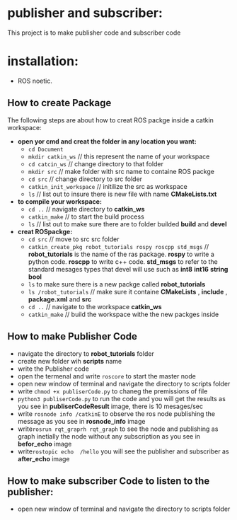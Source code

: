  # publisher and subscriber:
  This project is to make publisher code and subscriber code 
  
  # installation: 
  * ROS noetic.
  
 
 
 ## How to create Package
 The following steps are about how to creat ROS packge inside a catkin workspace:
 * **open yor cmd and creat the folder in any location you want:**
  	 * ` cd Document `
  	 * ` mkdir catkin_ws ` // this represent the name of your workspace
  	 * ` cd catcin_ws ` // change directory to that folder
  	 * ` mkdir src ` // make folder with src name to containe ROS packge
  	 * ` cd src ` // change directory to src folder 
  	 * ` catkin_init_workspace ` // initilize the src as workspace 
  	 * ` ls ` // list out to insure there is new file with name **CMakeLists.txt**
 * **to compile your workspace:**
 	* ` cd .. `  //  navigate directory to **catkin_ws**
 	* ` catkin_make ` // to start the build process 
 	* ` ls ` // list out to make sure there are to folder builded **build** and **devel**
 * **creat ROSpackge:**
 	* ` cd src ` // move to src src folder 
 	* ` catkin_create_pkg robot_tutorials rospy roscpp std_msgs ` // **robot_tutorials** is the name of the ras package.  **rospy** to write a python code. **roscpp** to write c++ code. **std_msgs** to refer to the standard mesages types that devel will use such as **int8** **int16** **string** **bool**
 	*  ` ls ` to make sure there is a new packge called **robot_tutorials**
 	* ` ls /robot_tutorials ` // make sure it containe **CMakeLists** , **include** , **package.xml** and **src**
 	*  ` cd .. ` // navigate to the workspace **catkin_ws**
 	* ` catkin_make ` // build the workspace withe the new packges inside 
 ## How to make Publisher Code
 * navigate the directory to **robot_tutorials** folder 
 * create new folder wih **scripts** name
 * write the Publisher code
 * open the termenal and write `roscore` to start the master node
 * open new window of terminal and navigate the directory to scripts folder 
 * write `chmod +x publiserCode.py`  to chaneg the premissions of file 
 * `python3 publiserCode.py` to run the code and you will get the results as you see in **publiserCodeResult** image, there is 10 mesages/sec
 * write `rosnode info /catkinE` to observe the ros node publishing the message as you see in **rosnode_info** image
 * write`rosrun rqt_graprh rqt_graph` to see the node and publishing as graph inetially the node without any subscription  as you see in **befor_echo** image
 *  write`rostopic echo  /hello` you will see the publisher and subscriber as **after_echo** image 
  ## How to make subscriber Code to listen to the publisher:
  
   * open new window of terminal and navigate the directory to scripts folder
   
  

  
  
 	
  	 
  
